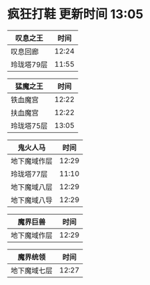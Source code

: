 # 疯狂打鞋 更新时间 13:05

| 叹息之王   | 时间    |
|--------|-------|
| 叹息回廊 | 12:24 |
| 玲珑塔79层 | 11:55 |

| 猛魔之王   | 时间    |
|--------|-------|
| 铁血魔宫 | 12:22 |
| 扶血魔宫 | 12:22 |
| 玲珑塔75层 | 13:05 |

| 鬼火人马   | 时间    |
|--------|-------|
| 地下魔域作层 | 12:29 |
| 玲珑塔77层 | 11:10 |
| 地下魔域八层 | 12:29 |
| 地下魔域八导 | 12:29 |

| 魔界巨兽   | 时间    |
|--------|-------|
| 地下魔域作层 | 12:29 |

| 魔界统领   | 时间    |
|--------|-------|
| 地下魔域七层 | 12:27 |